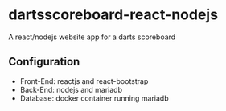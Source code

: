 # dartsscoreboard-react-nodejs
A react/nodejs website app for a darts scoreboard

## Configuration

- Front-End: reactjs and react-bootstrap
- Back-End: nodejs and mariadb
- Database: docker container running mariadb